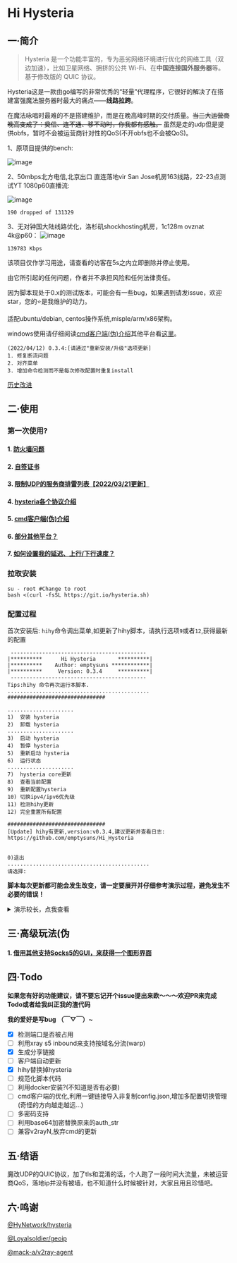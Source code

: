 # Hi Hysteria

## 一·简介
> Hysteria 是一个功能丰富的，专为恶劣网络环境进行优化的网络工具（双边加速），比如卫星网络、拥挤的公共 Wi-Fi、在**中国连接国外服务器**等。 基于修改版的 QUIC 协议。

Hysteria这是一款由go编写的非常优秀的“轻量”代理程序，它很好的解决了在搭建富强魔法服务器时最大的痛点——**线路拉跨**。

在魔法咏唱时最难的不是搭建维护，而是在晚高峰时期的交付质量。~~当三大运营商晚高变成了：奠信、连不通、移不动时，你我都有感触。~~ 虽然是走的udp但是提供obfs，暂时不会被运营商针对性的QoS(不开obfs也不会被QoS)。

1、原项目提供的bench:

![image](https://raw.githubusercontent.com/HyNetwork/hysteria/master/docs/bench/bench.png)

2、50mbps北方电信,北京出口 直连落地vir San Jose机房163线路，22-23点测试YT 1080p60直播流:

![image](https://cloud.iacg.cf/0:/normal/img/hihysteria/speed.png)

```
190 dropped of 131329
```

3、无对钟国大陆线路优化，洛杉矶shockhosting机房，1c128m ovznat 4k@p60：
![image](https://raw.githubusercontent.com/emptysuns/Hi_Hysteria/main/imgs/yt.jpg)
```
139783 Kbps
```
该项目仅作学习用途，请查看的访客在5s之内立即删除并停止使用。

由它所引起的任何问题，作者并不承担风险和任何法律责任。

因为脚本现处于0.x的测试版本，可能会有一些bug，如果遇到请发issue，欢迎star，您的⭐是我维护的动力。

适配ubuntu/debian, centos操作系统,misple/arm/x86架构。

windows使用请仔细阅读[cmd客户端(伪)介绍](https://github.com/emptysuns/Hi_Hysteria/blob/main/md/cmd.md)其他平台看[这里](https://github.com/emptysuns/Hi_Hysteria/blob/main/md/others.md)。


```
(2022/04/12) 0.3.4:[请通过"重新安装/升级"选项更新]
1. 修复断流问题
2. 对齐菜单
3. 增加命令检测而不是每次修改配置时重复install
```
[历史改进](https://github.com/emptysuns/Hi_Hysteria/blob/main/md/log.md)

## 二·使用
### 第一次使用?

#### 1. [防火墙问题](https://github.com/emptysuns/Hi_Hysteria/blob/main/md/firewall.md)

#### 2. [自签证书](https://github.com/emptysuns/Hi_Hysteria/blob/main/md/certificate.md)


#### 3. [限制UDP的服务商排雷列表【2022/03/21更新】](https://github.com/emptysuns/Hi_Hysteria/blob/main/md/blacklist.md)

#### 4. [hysteria各个协议介绍](https://github.com/emptysuns/Hi_Hysteria/blob/main/md/protocol.md)

#### 5. [cmd客户端(伪)介绍](https://github.com/emptysuns/Hi_Hysteria/blob/main/md/cmd.md)

#### 6. [部分其他平台？](https://github.com/emptysuns/Hi_Hysteria/blob/main/md/others.md)

#### 7. [如何设置我的延迟、上行/下行速度？](https://github.com/emptysuns/Hi_Hysteria/blob/main/md/speed.md)


### 拉取安装

```
su - root #Change to root
bash <(curl -fsSL https://git.io/hysteria.sh)
```

### 配置过程
首次安装后: `hihy`命令调出菜单,如更新了hihy脚本，请执行选项`9`或者`12`,获得最新的配置
```
 -------------------------------------------
|**********      Hi Hysteria       **********|
|**********    Author: emptysuns ************|
|**********     Version: 0.3.4     **********|
 -------------------------------------------
Tips:hihy 命令再次运行本脚本.
............................................. 
############################### 

..................... 
1)  安装 hysteria 
2)  卸载 hysteria 
..................... 
3)  启动 hysteria 
4)  暂停 hysteria 
5)  重新启动 hysteria 
6)  运行状态 
..................... 
7)  hysteria core更新 
8)  查看当前配置 
9)  重新配置hysteria 
10) 切换ipv4/ipv6优先级 
11) 检测hihy更新 
12) 完全重置所有配置 

############################### 
[Update] hihy有更新,version:v0.3.4,建议更新并查看日志: https://github.com/emptysuns/Hi_Hysteria 


0)退出 
............................................. 
请选择:
```
**脚本每次更新都可能会发生改变，请一定要展开并仔细参考演示过程，避免发生不必要的错误！**
<details>
  <summary>演示较长，点我查看</summary>
    <pre><blockcode> 
请选择:1
Ready to install.

Update.wait...
Hit:1 <http://security.ubuntu.com/ubuntu> bionic-security InRelease
Hit:3 <http://archive.ubuntu.com/ubuntu> bionic InRelease
Hit:4 <http://archive.ubuntu.com/ubuntu> bionic-updates InRelease
Get:5 <http://archive.ubuntu.com/ubuntu> bionic-backports InRelease [74.6 kB]
Hit:2 <https://packagecloud.io/ookla/speedtest-cli/ubuntu> bionic InRelease
Fetched 74.6 kB in 2s (35.6 kB/s)
Reading package lists... Done
Building dependency tree
Reading state information... Done
64 packages can be upgraded. Run 'apt list --upgradable' to see them.

Done.
Install wget curl netfilter-persistent lsof
*wget
Reading package lists...
Building dependency tree...
Reading state information...
wget is already the newest version (1.19.4-1ubuntu2.2).
0 upgraded, 0 newly installed, 0 to remove and 64 not upgraded.
*curl
Reading package lists...
Building dependency tree...
Reading state information...
curl is already the newest version (7.58.0-2ubuntu3.16).
0 upgraded, 0 newly installed, 0 to remove and 64 not upgraded.
*netfilter-persistent
Reading package lists...
Building dependency tree...
Reading state information...
netfilter-persistent is already the newest version (1.0.4+nmu2ubuntu1.1).
0 upgraded, 0 newly installed, 0 to remove and 64 not upgraded.
*lsof
Reading package lists...
Building dependency tree...
Reading state information...
lsof is already the newest version (4.89+dfsg-0.1).
0 upgraded, 0 newly installed, 0 to remove and 64 not upgraded.

Done.
The Latest hysteria version:v1.0.2
Download...

Download completed.
开始配置:
请输入您的域名(不输入回车,则默认自签wechat.com证书,不推荐):

您选择自签wechat证书.公网ip:1.2.3.4

请输入你想要开启的端口,此端口是server端口,建议10000-65535.(默认随机)

随机端口:34249

选择协议类型:

1、udp(QUIC)
2、faketcp
3、wechat-video(回车默认)

输入序号:

传输协议:wechat-video

请输入您到此服务器的平均延迟,关系到转发速度(默认200,单位:ms):

delay:200 ms

期望速度,这是客户端的峰值速度,服务端默认不受限。Tips:脚本会自动*1.25做冗余，您期望过低或者过高会影响转发效率,请如实填写!
请输入客户端期望的下行速度:(默认50,单位:mbps):

客户端下行速度：50 mbps

请输入客户端期望的上行速度(默认10,单位:mbps):

客户端上行速度：50 mbps

请输入认证口令:
pekopeko

配置录入完成!

执行配置...
SIGN...

Wait,test config...

Test success.
net.core.rmem_max = 8000000
install.sh: line 600:  4003 Killed                  /etc/hihy/bin/appS -c /etc/hihy/conf/hihyServer.json server > /tmp/hihy_debug.info 2>&1
Created symlink /etc/systemd/system/multi-user.target.wants/hihy.service → /etc/systemd/system/hihy.service.
配置文件输出如下且已经在本目录生成(直接下载本目录生成的config.json[推荐]/自行复制粘贴到本地)

Tips:客户端默认只开启http(8888)、socks5(8889)代理!其他方式请参照hysteria文档自行修改客户端config.json
***********************************↓↓↓copy↓↓↓*******************************↓
{
"server": "1.2.3.4:34249",
"protocol": "wechat-video",
"up_mbps": 12,
"down_mbps": 62,
"http": {
"listen": "127.0.0.1:8888",
"timeout" : 300,
"disable_udp": false
},
"socks5": {
"listen": "127.0.0.1:8889",
"timeout": 300,
"disable_udp": false
},
"alpn": "h3",
"acl": "acl/routes.acl",
"mmdb": "acl/Country.mmdb",
"auth_str": "emptysuns",
"server_name": "wechat.com",
"insecure": true,
"recv_window_conn": 6291456,
"recv_window": 25165824,
"disable_mtu_discovery": false,
"resolver": "119.29.29.29:53",
"retry": 3,
"retry_interval": 3
}
↑***********************************↑↑↑copy↑↑↑*******************************↑

Shadowrocket/Sagernet/Passwall一键链接:
hysteria://1.2.3.4:34249?protocol=wechat-video&auth=pekopeko&peer=wechat.com&insecure=1&upmbps=12&downmbps=62&alpn=h3#Hys-1.2.3.4

安装完毕

root@dedicated:~# systemctl status hihy

* hihy.service - hysteria:Hello World!
   Loaded: loaded (/etc/systemd/system/hysteria.service; enabled; vendor preset: enabled)
   Active: active (running) since Mon 2022-01-10 04:17:23 EST; 15s ago
 Main PID: 29691 (hihy)
    Tasks: 6 (limit: 1120)
   CGroup: /system.slice/hihy.service
           `-29691 /etc/hihy/appS --log-level warn -c /etc/hihy/config.json server

Jan 10 04:17:23 dedicated systemd[1]: Started hysteria:Hello World!.

  </blockcode></pre>
</details>


## 三·高级玩法(伪

#### 1. [借用其他支持Socks5的GUI，来获得一个图形界面](https://github.com/emptysuns/Hi_Hysteria/blob/main/md/gui.md)


## 四·Todo

**如果您有好的功能建议，请不要忘记开个issue提出来欧～～～欢迎PR来完成Todo或者给我纠正我的渣代码**

**我的爱好是写bug （￣▽￣）~**

* [x] 检测端口是否被占用
* [ ] 利用xray s5 inbound来支持按域名分流(warp)
* [x] 生成分享链接
* [ ] 客户端自动更新
* [x] hihy替换掉hysteria
* [ ] 规范化脚本代码
* [ ] 利用docker安装?(不知道是否有必要)
* [ ] cmd客户端的优化,利用一键链接导入非复制config.json,增加多配置切换管理(奇怪的方向越走越远...)
* [ ] 多密码支持
* [ ] 利用base64加密替换原来的auth_str
* [ ] 兼容v2rayN,放弃cmd的更新

## 五·结语

魔改UDP的QUIC协议，加了tls和混淆的话，个人跑了一段时间大流量，未被运营商QoS，落地ip并没有被墙，也不知道什么时候被针对，大家且用且珍惜吧。


## 六·鸣谢


[@HyNetwork/hysteria](https://github.com/HyNetwork/hysteria)


[@Loyalsoldier/geoip](https://github.com/Loyalsoldier/geoip)


[@mack-a/v2ray-agent](https://github.com/mack-a/v2ray-agent)
